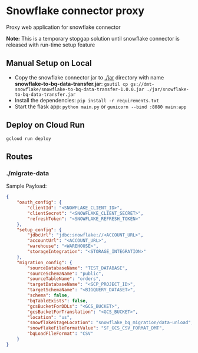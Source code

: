 # Snowflake connector proxy

Proxy web application for snowflake connector

**Note:** This is a temporary stopgap solution until snowflake connector is released with run-time setup feature

## Manual Setup on Local
* Copy the snowflake connector jar to [./jar](./jar) directory with name **snowflake-to-bq-data-transfer.jar**: 
`gsutil cp gs://dmt-snowflake/snowflake-to-bq-data-transfer-1.0.0.jar ./jar/snowflake-to-bq-data-transfer.jar`
* Install the dependencies: `pip install -r requirements.txt`
* Start the flask app: `python main.py` or `gunicorn --bind :8080 main:app`

## Deploy on Cloud Run
```
gcloud run deploy
```

## Routes

### ./migrate-data

Sample Payload:
```json
{
    "oauth_config": {
        "clientId": "<SNOWFLAKE_CLIENT_ID>",
        "clientSecret": "<SNOWFLAKE_CLIENT_SECRET>",
        "refreshToken": "<SNOWFLAKE_REFRESH_TOKEN>"
    },
    "setup_config": {
        "jdbcUrl": "jdbc:snowflake://<ACCOUNT_URL>",
        "accountUrl": "<ACCOUNT_URL>",
        "warehouse": "<WAREHOUSE>",
        "storageIntegration": "<STORAGE_INTEGRATION>"
    },
    "migration_config": {
        "sourceDatabaseName": "TEST_DATABASE",
        "sourceSchemaName": "public",
        "sourceTableName": "orders",
        "targetDatabaseName": "<GCP_PROJECT_ID>",
        "targetSchemaName": "<BIGQUERY_DATASET>",
        "schema": false,
        "bqTableExists": false,
        "gcsBucketForDDLs": "<GCS_BUCKET>",
        "gcsBucketForTranslation": "<GCS_BUCKET>",
        "location": "us",
        "snowflakeStageLocation": "snowflake_bq_migration/data-unload",
        "snowflakeFileFormatValue": "SF_GCS_CSV_FORMAT_DMT",
        "bqLoadFileFormat": "CSV"
    }
}
```